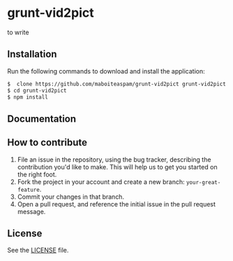 # grunt-vid2pict
to write

## Installation
Run the following commands to download and install the application:

```sh
$  clone https://github.com/maboiteaspam/grunt-vid2pict grunt-vid2pict
$ cd grunt-vid2pict
$ npm install
```

## Documentation




## How to contribute

1. File an issue in the repository, using the bug tracker, describing the
   contribution you'd like to make. This will help us to get you started on the
   right foot.
2. Fork the project in your account and create a new branch:
   `your-great-feature`.
3. Commit your changes in that branch.
4. Open a pull request, and reference the initial issue in the pull request
   message.

## License
See the [LICENSE](./LICENSE) file.
